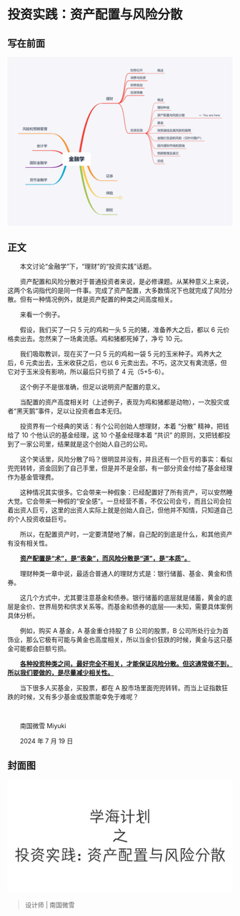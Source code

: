 # 投资实践：资产配置与风险分散

## 写在前面

![](https://raw.githubusercontent.com/TinySnow/GithubImageHosting/main/blog/patchouli-project/finance/投资实践：资产配置与风险分散.png)

## 正文

　　本文讨论“金融学”下，“理财”的“投资实践”话题。

　　资产配置和风险分散对于普通投资者来说，是必修课题。从某种意义上来说，这两个名词指代的是同一件事。完成了资产配置，大多数情况下也就完成了风险分散。但有一种情况例外，就是资产配置的种类之间高度相关。

　　来看一个例子。

　　假设，我们买了一只 5 元的鸡和一头 5 元的猪，准备养大之后，都以 6 元价格卖出去。忽然来了一场禽流感。鸡和猪都死掉了，净亏 10 元。

　　我们吸取教训，现在买了一只 5 元的鸡和一袋 5 元的玉米种子。鸡养大之后，6 元卖出去，玉米收获之后，也以 6 元卖出去。不巧，这次又有禽流感，但它对于玉米没有影响，所以最后只亏损了 4 元（5+5-6）。

　　这个例子不是很准确，但足以说明资产配置的意义。

　　当配置的资产高度相关时（上述例子，表现为鸡和猪都是动物），一次股灾或者“黑天鹅”事件，足以让投资者血本无归。

　　投资界有一个经典的笑话：有个公司创始人想理财，本着 “分散” 精神，把钱给了 10 个他认识的基金经理，这 10 个基金经理本着 “共识” 的原则，又把钱都投到了一家公司里，结果就是这个创始人自己的公司。

　　这个笑话里，风险分散了吗？很明显并没有，并且还有一个巨亏的事实：看似兜兜转转，资金回到了自己手里，但是并不是全部，有一部分资金付给了基金经理作为基金管理费。

　　这种情况其实很多。它会带来一种假象：已经配置好了所有资产，可以安然睡大觉。它会带来一种假的“安全感”。一旦经营不善，不仅公司会亏，而且公司会拉着出资人巨亏，这里的出资人实际上就是创始人自己，但他并不知情，只知道自己的个人投资收益巨亏。

　　所以，在配置资产时，一定要清楚地了解，自己配的到底是什么，和其他资产有没有相关性。

　　<u>**资产配置是“术”，是“表象”，而风险分散是“道”，是“本质”。**</u>

　　理财种类一章中说，最适合普通人的理财方式是：银行储蓄、基金、黄金和债券。

　　这几个方式中，尤其要注意基金和债券。银行储蓄的底层就是储蓄，黄金的底层是金价、世界局势和供求关系等。而基金和债券的底层——未知，需要具体案例具体分析。

　　例如，购买 A 基金，A 基金重仓持股了 B 公司的股票，B 公司所处行业为首饰业，那么它极有可能与黄金也高度相关，所以当金价狂跌的时候，黄金与这只基金可能都会巨额亏损。

　　<u>**各种投资种类之间，最好完全不相关，才能保证风险分散。但这通常做不到，所以我们要做的，是尽量减少相关性。**</u>

　　当下很多人买基金，买股票，都在 A 股市场里面兜兜转转。而当上证指数狂跌的时候，又有多少基金或股票能幸免于难呢？

<br />

　　南国微雪 Miyuki

　　2024 年 7 月 19 日

## 封面图

![](https://raw.githubusercontent.com/TinySnow/GithubImageHosting/main/blog/patchouli-project/finance/投资实践：资产配置与风险分散.jpg)

> 设计师 | 南国微雪